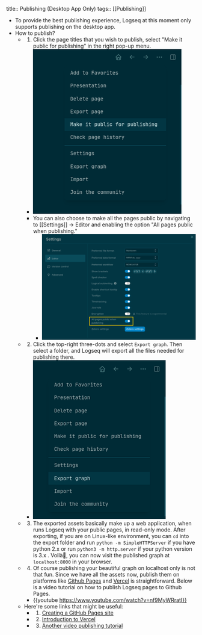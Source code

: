 title:: Publishing (Desktop App Only)
tags:: [[Publishing]]

- To provide the best publishing experience, Logseq at this moment only supports publishing on the desktop app.
- How to publish?
	- 1. Click the page titles that you wish to publish, select "Make it public for publishing" in the right pop-up menu.
		- ![](../assets/pages_Publishing_1615917396171_1.png)
		- You can also choose to make all the pages public by navigating to [[Settings]] -> Editor and enabling the option "All pages public when publishing."
			- ![image.png](../assets/image_1638393320509_0.png)
	- 2. Click the top-right three-dots and select `Export graph`. Then select a folder, and Logseq will export all the files needed for publishing there.
		- ![](../assets/pages_Publishing_1615917396171_0.png)
	- 3. The exported assets basically make up a web application, when runs Logseq with your public pages, in read-only mode. After exporting, if you are on Linux-like environment, you can `cd` into the export folder and run `python -m SimpleHTTPServer` if you have python 2.x or run `python3 -m http.server` if your python version is 3.x . Voilà🎉, you can now visit the published graph at `localhost:8000` in your browser.
	- 4. Of course publishing your beautiful graph on localhost only is not that fun. Since we have all the assets now, publish them on platforms like [Github Pages](https://docs.github.com/en/pages/getting-started-with-github-pages/creating-a-github-pages-site) and [Vercel](https://vercel.com/docs) is straightforward. Below is a video tutorial on how to publish Logseq pages to Github Pages.
		- {{youtube https://www.youtube.com/watch?v=nf9MyWRratI}}
	- Here're some links that might be useful:
		- 1. [Creating a GitHub Pages site](https://docs.github.com/en/github/working-with-github-pages/creating-a-github-pages-site)
		- 2. [Introduction to Vercel](https://vercel.com/docs)
		- 3. [Another video publishing tutorial](https://www.youtube.com/watch?v=fHc2cVNMNrA)
